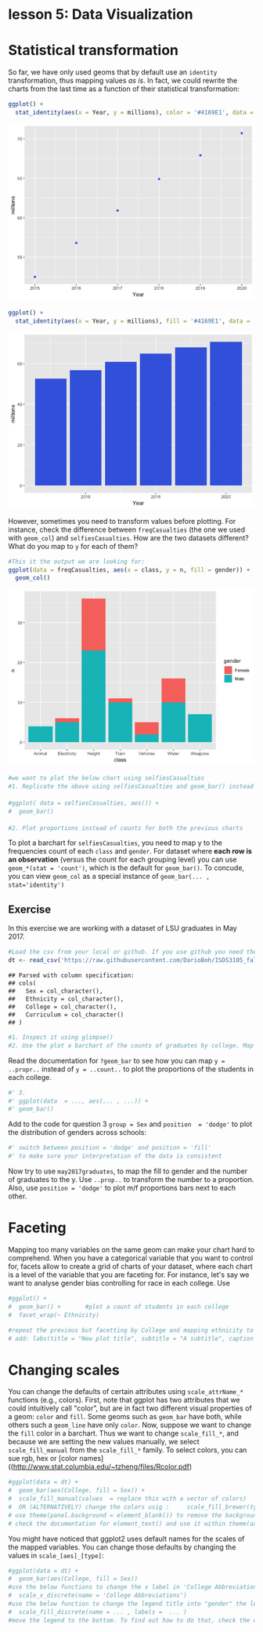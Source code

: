 lesson 5: Data Visualization
================

Statistical transformation
==========================

So far, we have only used geoms that by default use an `identity` transformation, thus mapping values *as is*. In fact, we could rewrite the charts from the last time as a function of their statistical transformation:

``` r
ggplot() +
  stat_identity(aes(x = Year, y = millions), color = '#4169E1', data =  twitter_users, geom = 'point')
```

![](README_files/figure-markdown_github/unnamed-chunk-1-1.png)

``` r
ggplot() +
  stat_identity(aes(x = Year, y = millions), fill = '#4169E1', data =  twitter_users, geom = 'col')
```

![](README_files/figure-markdown_github/unnamed-chunk-1-2.png)

However, sometimes you need to transform values before plotting. For instance, check the difference between `freqCasualties` (the one we used with `geom_col`) and `selfiesCasualties`. How are the two datasets different? What do you map to `y` for each of them?

``` r
#This it the output we are looking for:
ggplot(data = freqCasualties, aes(x = class, y = n, fill = gender)) + 
  geom_col()
```

![](README_files/figure-markdown_github/unnamed-chunk-2-1.png)

``` r
#we want to plot the below chart using selfiesCasualties
#1. Replicate the above using selfiesCasualties and geom_bar() instead of geom_col. You need to change the default stat  to 'identity'

#ggplot( data = selfiesCasualties, aes()) +
#  geom_bar()

#2. Plot proportions instead of counts for both the previous charts
```

To plot a barchart for `selfiesCasualties`, you need to map y to the frequencies count of each `class` and `gender`. For dataset where **each row is an observation** (versus the count for each grouping level) you can use `geom_*(stat = 'count')`, which is the default for `geom_bar()`. To concude, you can view `geom_col` as a special instance of `geom_bar(... , stat='identity')`

Exercise
--------

In this exercise we are working with a dataset of LSU graduates in May 2017.

``` r
#Load the csv from your local or github. If you use github you need the link to the "raw" file
dt <- read_csv('https://raw.githubusercontent.com/DarioBoh/ISDS3105_fall18/master/data/graduates_2017may.csv')
```

    ## Parsed with column specification:
    ## cols(
    ##   Sex = col_character(),
    ##   Ethnicity = col_character(),
    ##   College = col_character(),
    ##   Curriculum = col_character()
    ## )

``` r
#1. Inspect it using glimpse()
#2. Use the plot a barchart of the counts of graduates by college. Map the bar fill to gender.
```

Read the documentation for `?geom_bar` to see how you can map `y = ..propr..` instead of `y = ..count..` to plot the proportions of the students in each college.

``` r
#' 3.
#' ggplot(data  = ..., aes(... , ...)) +
#' geom_bar()
```

Add to the code for question 3 `group = Sex` and `position  = 'dodge'` to plot the distribution of genders across schools:

``` r
#' switch between position = 'dodge' and position = 'fill' 
#' to make sure your interpretation of the data is consistent
```

Now try to use `may2017graduates`, to map the fill to gender and the number of graduates to the y. Use `..prop..` to transform the number to a proportion. Also, use `position = 'dodge'` to plot m/f proportions bars next to each other.

Faceting
========

Mapping too many variables on the same geom can make your chart hard to comprehend. When you have a categorical variable that you want to control for, facets allow to create a grid of charts of your dataset, where each chart is a level of the variable that you are faceting for. For instance, let's say we want to analyse gender bias controlling for race in each college. Use

``` r
#ggplot() +
#  geom_bar() +       #plot a count of students in each college
#  facet_wrap(~ Ethnicity)
```

``` r
#repeat the previous but facetting by College and mapping ethnicity to x
# add: labs(title = "New plot title", subtitle = "A subtitle", caption = 'data from www.lsu.edu')
```

Changing scales
===============

You can change the defaults of certain attributes using `scale_attrName_*` functions (e.g., colors). First, note that ggplot has two attributes that we could intuitively call "color", but are in fact two different visual properties of a geom: `color` and `fill`. Some geoms such as `geom_bar` have both, while others such a `geom_line` have only `color`. Now, suppose we want to change the `fill` color in a barchart. Thus we want to change `scale_fill_*`, and because we are setting the new values manually, we select `scale_fill_manual` from the `scale_fill_*` family. To select colors, you can sue rgb, hex or \[color names\]((<http://www.stat.columbia.edu/~tzheng/files/Rcolor.pdf>)

``` r
#ggplot(data = dt) +
#  geom_bar(aes(College, fill = Sex)) +
#  scale_fill_manual(values  = replace this with a vector of colors)
#  OR (ALTERNATIVELY) change the colors usig :     scale_fill_brewer(type = ..., palette = ...)
# use theme(panel.background = element_blank()) to remove the background color
# check the documentation for element_text() and use it within theme(axis.text.x = element_text()) to rotate the lables by 45 degrees
```

You might have noticed that ggplot2 uses default names for the scales of the mapped variables. You can change those defaults by changing the values in `scale_[aes]_[type]`:

``` r
#ggplot(data = dt) +
#  geom_bar(aes(College, fill = Sex)) 
#use the below functions to change the x label in 'College Abbreviation'
#  scale_x_discrete(name = 'College Abbreviations') 
#use the below function to change the legend title into "gender" the legend values into 'Male' and 'Female'
#  scale_fill_discrete(name = ... , labels =  ... ) 
#move the legend to the bottom. To find out how to do that, check the documentation for theme(legend.position)
```
